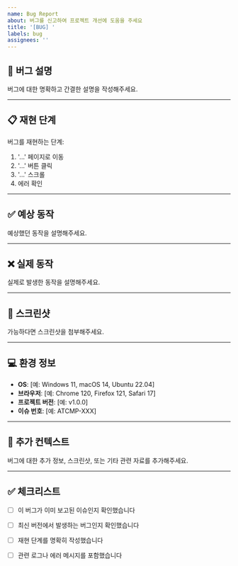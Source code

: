 ```yaml
---
name: Bug Report
about: 버그를 신고하여 프로젝트 개선에 도움을 주세요
title: '[BUG] '
labels: bug
assignees: ''
---
```


## 🐛 버그 설명

버그에 대한 명확하고 간결한 설명을 작성해주세요.

---

## 📋 재현 단계

버그를 재현하는 단계:

1. '...' 페이지로 이동
2. '...' 버튼 클릭
3. '...' 스크롤
4. 에러 확인

---

## ✅ 예상 동작

예상했던 동작을 설명해주세요.

---

## ❌ 실제 동작

실제로 발생한 동작을 설명해주세요.

---

## 📸 스크린샷

가능하다면 스크린샷을 첨부해주세요.

---

## 💻 환경 정보

- **OS**: [예: Windows 11, macOS 14, Ubuntu 22.04]
- **브라우저**: [예: Chrome 120, Firefox 121, Safari 17]
- **프로젝트 버전**: [예: v1.0.0]
- **이슈 번호**: [예: ATCMP-XXX]

---

## 📝 추가 컨텍스트

버그에 대한 추가 정보, 스크린샷, 또는 기타 관련 자료를 추가해주세요.

---

## ✅ 체크리스트

- [ ] 이 버그가 이미 보고된 이슈인지 확인했습니다
- [ ] 최신 버전에서 발생하는 버그인지 확인했습니다
- [ ] 재현 단계를 명확히 작성했습니다
- [ ] 관련 로그나 에러 메시지를 포함했습니다

